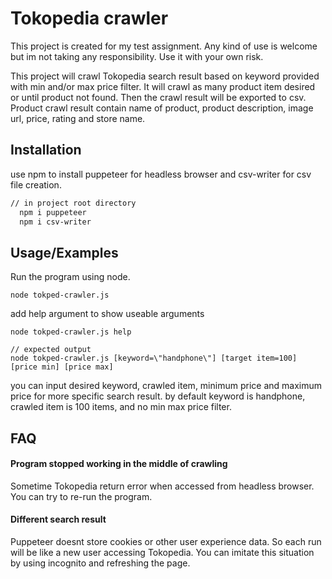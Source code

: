 
# Tokopedia crawler

This project is created for my test assignment. Any kind of use is welcome but im not taking any responsibility. Use it with your own risk.

This project will crawl Tokopedia search result based on keyword provided with min and/or max price filter. It will crawl as many product item desired or until product not found. Then the crawl result will be exported to csv. Product crawl result contain name of product, product description, image url, price, rating and store name.
## Installation

use npm to install puppeteer for headless browser and csv-writer for csv file creation.

```bash
// in project root directory
  npm i puppeteer
  npm i csv-writer
```
    
## Usage/Examples

Run the program using node.

```
node tokped-crawler.js
```

add help argument to show useable arguments

```
node tokped-crawler.js help

// expected output
node tokped-crawler.js [keyword=\"handphone\"] [target item=100] [price min] [price max]
```
you can input desired keyword, crawled item, minimum price and maximum price for more specific search result. by default keyword is handphone, crawled item is 100 items, and no min max price filter.

## FAQ

#### Program stopped working in the middle of crawling

Sometime Tokopedia return error when accessed from headless browser. You can try to re-run the program. 

#### Different search result

Puppeteer doesnt store cookies or other user experience data. So each run will be like a new user accessing Tokopedia. You can imitate this situation by using incognito and refreshing the page.

